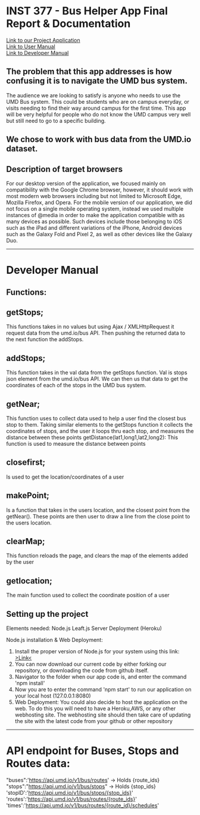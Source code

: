 #  INST 377 - Bus Helper App Final Report & Documentation

[Link to our Project Application](https://inst377group99.herokuapp.com/)  
[Link to User Manual](https://inst377group99.herokuapp.com/doc.html)  
[Link to Developer Manual](#developer-manual)  

<h2>The problem that this app addresses is how confusing it is to navigate the UMD bus system.</h2>

The audience we are looking to satisfy is anyone who needs to use the UMD Bus system. This could be students who are on campus everyday, or visits needing to find their way around campus for the first time. This app will be very helpful for people who do not know the UMD campus very well but still need to go to a specific building.

<h2>We chose to work with bus data from the UMD.io dataset.</h2>

<h2>Description of target browsers</h2>

For our desktop version of the application, we focused mainly on compatibility with the Google Chrome browser, however, it should work with most modern web browsers including but not limited to Microsoft Edge, Mozilla Firefox, and Opera. For the mobile version of our application, we did not focus on a single mobile operating system, instead we used multiple instances of @media in order to make the application compatible with as many devices as possible. Such devices include those belonging to iOS such as the iPad and different variations of the iPhone, Android devices such as the Galaxy Fold and Pixel 2, as well as other devices like the Galaxy Duo.





--------------------
# Developer Manual
<h2>Functions:</h2> 
<h2>getStops;</h2> 
This functions takes in no values but using Ajax / XMLHttpRequest it request data from the umd.io/bus API. Then pushing the returned data to the next function the addStops.
<h2>addStops; </h2>
This function takes in the val data from the getStops function. Val is stops json element from the umd.io/bus API. We can then us that data to get the coordinates of each of the stops in the UMD bus system.
<h2>getNear;</h2>
This function uses to collect data used to help a user find the closest bus stop to them. Taking similar elements to the getStops function it collects the coordinates of stops, and the user it loops thru each stop, and measures the distance between these points
getDistance(lat1,long1,lat2,long2):
This function is used to measure the distance between points
<h2>closefirst;</h2>
Is used to get the location/coordinates of a user
<h2>makePoint;</h2>
Is a function that takes in the users location, and the closest point from the getNear(). These points are then user to draw a line from the close point to the users location.
<h2>clearMap;</h2>
This function reloads the page, and clears the map of the elements added by the user
<h2>getlocation;</h2>
The main function used to collect the coordinate position of a user

<h2>Setting up the project</h2>
Elements needed:
Node.js
Leaft.js
Server Deployment (Heroku)

Node.js installation & Web Deployment:
1. Install the proper version of Node.js for your system using this link: [>Link<](https://nodejs.org/en/download/)
2. You can now download our current code by either forking our repository, or downloading the code from github itself.
3. Navigator to the folder when our app code is, and enter the command 'npm install'
4. Now you are to enter the command 'npm start' to run our application on your local host (127.0.0.1:8080)
5. Web Deployment: You could also decide to host the application on the web. To do this you will need to have a Heroku,AWS, or any other webhosting site.
The webhosting site should then take care of updating the site with the latest code from your github or other repository

--------------------
# API endpoint for Buses, Stops and Routes data:
"buses":'https://api.umd.io/v1/bus/routes' -> Holds {route_ids}
"stops":"https://api.umd.io/v1/bus/stops" -> Holds {stop_ids}
'stopID':'https://api.umd.io/v1/bus/stops/{stop_ids}'
'routes':'https://api.umd.io/v1/bus/routes/{route_ids}'
'times':'https://api.umd.io/v1/bus/routes/{route_id}/schedules'
